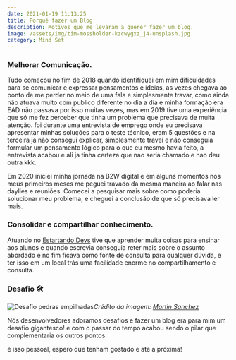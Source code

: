 ```yaml
---
date: 2021-01-19 11:13:25
title: Porquê fazer um Blog
description: Motivos que me levaram a querer fazer um blog.
image: /assets/img/tim-mossholder-kzcwygxz_j4-unsplash.jpg
category: Mind Set
---
```

### Melhorar Comunicação.

Tudo começou no fim de 2018 quando identifiquei em mim dificuldades para se comunicar e expressar pensamentos e ideias, as vezes chegava ao ponto de me perder no meio de uma fala e simplesmente travar, como ainda não atuava muito com publico diferente no dia  a dia e minha formação era EAD não passava por isso muitas vezes, mas em 2019 tive uma experiência que só me fez perceber que tinha um problema que precisava de muita atenção. foi durante uma entrevista de emprego onde eu precisava apresentar minhas soluções para o teste técnico, eram 5 questões e na terceira já não consegui explicar, simplesmente travei e não conseguia formular um pensamento lógico para o que eu mesmo havia feito, a entrevista acabou e ali ja tinha certeza que nao seria chamado e nao deu outra kkk.

Em 2020 iniciei minha jornada na B2W digital e em alguns momentos nos meus primeiros meses me peguei travado da mesma maneira ao falar nas daylies e reuniões. Comecei a pesquisar mais sobre como poderia solucionar meu problema, e cheguei a conclusão de que só precisava ler mais.

### Consolidar e compartilhar conhecimento.

Atuando no [Estartando Devs](https://estartandodevs.com.br/) tive que aprender muita coisas para ensinar aos alunos e quando escrevia conseguia reter mais sobre o assunto abordado e no fim ficava como fonte de consulta para qualquer dúvida, e ter isso em um local trás uma facilidade enorme no compartilhamento e consulta.

### Desafio 🛠️

![Desafio pedras empilhadas](/assets/img/martin-sanchez-md6e2sv__ia-unsplash.jpg "Desafio pedras empilhadas")_Crédito da imagem: [Martin Sanchez](https://unsplash.com/@martinsanchez)_

Nós desenvolvedores adoramos desafios e fazer um blog era para mim um desafio gigantesco! e com o passar do tempo acabou sendo o pilar que complementaria os outros pontos.

é isso pessoal, espero que tenham gostado e até a próxima!